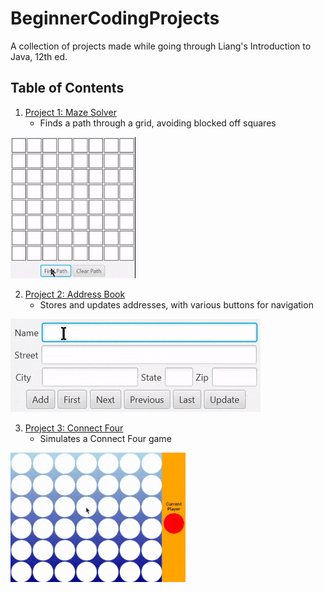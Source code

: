 # BeginnerCodingProjects

A collection of projects made while going through Liang's Introduction to Java, 12th ed.

## Table of Contents
1. [Project 1: Maze Solver](https://github.com/rybear927/BeginnerCodingProjects/tree/main/Project1MazeSolver)
   - Finds a path through a grid, avoiding blocked off squares

![MazeSolver Example](https://github.com/rybear927/BeginnerCodingProjects/blob/main/Project1MazeSolver/mazeExampleMedium.gif)

2. [Project 2: Address Book](https://github.com/rybear927/BeginnerCodingProjects/tree/main/Project2SimpleAddressBook)
   - Stores and updates addresses, with various buttons for navigation

![Address Book Example](https://github.com/rybear927/BeginnerCodingProjects/blob/main/Project2SimpleAddressBook/addressBook.gif)

3. [Project 3: Connect Four](https://github.com/rybear927/BeginnerCodingProjects/tree/main/Project3Connect4)
   - Simulates a Connect Four game

![Connect Four Example](https://github.com/rybear927/BeginnerCodingProjects/blob/main/Project3Connect4/connect4DemoMedium.gif)
